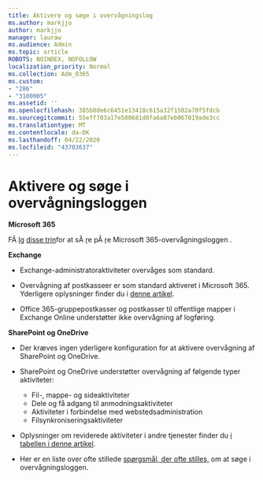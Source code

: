 ```yaml
---
title: Aktivere og søge i overvågningslog
ms.author: markjjo
author: markjjo
manager: lauraw
ms.audience: Admin
ms.topic: article
ROBOTS: NOINDEX, NOFOLLOW
localization_priority: Normal
ms.collection: Adm_O365
ms.custom:
- "286"
- "3100005"
ms.assetid: ''
ms.openlocfilehash: 385b8de6c6451e13418c615a32f1502a70f5fdcb
ms.sourcegitcommit: 55eff703a17e500681d8fa6a87eb067019ade3cc
ms.translationtype: MT
ms.contentlocale: da-DK
ms.lasthandoff: 04/22/2020
ms.locfileid: "43703637"
---
```

# <a name="enable-and-search-the-audit-log"></a>Aktivere og søge i overvågningsloggen

**Microsoft 365**

FÃ ̧lg [disse trin](https://docs.microsoft.com/office365/securitycompliance/search-the-audit-log-in-security-and-compliance#search-the-audit-log)for at sÃ ̧re pÃ ̧re Microsoft 365-overvågningsloggen .

**Exchange**

- Exchange-administratoraktiviteter overvåges som standard.

- Overvågning af postkasseer er som standard aktiveret i Microsoft 365. Yderligere oplysninger finder du i [denne artikel](https://docs.microsoft.com/office365/securitycompliance/enable-mailbox-auditing).

- Office 365-gruppepostkasser og postkasser til offentlige mapper i Exchange Online understøtter ikke overvågning af logføring.

**SharePoint og OneDrive**

- Der kræves ingen yderligere konfiguration for at aktivere overvågning af SharePoint og OneDrive.

- SharePoint og OneDrive understøtter overvågning af følgende typer aktiviteter:

    - Fil-, mappe- og sideaktiviteter
    - Dele og få adgang til anmodningsaktiviteter
    - Aktiviteter i forbindelse med webstedsadministration
    - Filsynkroniseringsaktiviteter

- Oplysninger om reviderede aktiviteter i andre tjenester finder du [i tabellen i denne artikel](https://docs.microsoft.com/office365/securitycompliance/search-the-audit-log-in-security-and-compliance#audited-activities).

- Her er en liste over ofte stillede [spørgsmål, der ofte stilles,](https://docs.microsoft.com/office365/securitycompliance/search-the-audit-log-in-security-and-compliance#frequently-asked-questions) om at søge i overvågningsloggen.